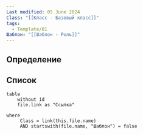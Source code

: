 ```yaml
---
Last modified: 05 June 2024
Class: "[[Класс - Базовый класс]]"
tags:
  - Template/01
Шаблон: "[[Шаблон - Роль]]"
---
```

## Определение

## Список
```dataview
table
	without id
	file.link as "Ссылка"

where
	 Class = link(this.file.name) 
	 AND startswith(file.name, "Шаблон") = false
```
